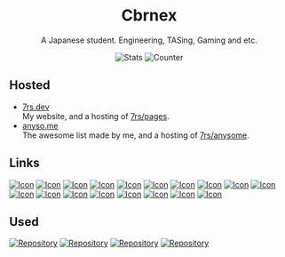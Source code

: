 [youtube]: https://api.iconify.design/simple-icons:youtube.svg?color=%23FF0000&height=36
[mastodon]: https://api.iconify.design/simple-icons:mastodon.svg?color=%236364FF&height=36
[zenn]: https://api.iconify.design/simple-icons:zenn.svg?color=%233EA8FF&height=36
[bluesky]: https://api.iconify.design/simple-icons:bluesky.svg?color=%230285FF&height=36
[x]: https://api.iconify.design/simple-icons:x.svg?color=%23000000&height=36
[github]: https://api.iconify.design/simple-icons:github.svg?color=%23181717&height=36
[internet-archive]: https://api.iconify.design/simple-icons:internetarchive.svg?color=%23666666&height=36
[stackshare]: https://api.iconify.design/simple-icons:stackshare.svg?color=%230690FA&height=36
[patreon]: https://api.iconify.design/simple-icons:patreon.svg?color=%23000000&height=36
[ko-fi]: https://api.iconify.design/simple-icons:kofi.svg?color=%23FF5E5B&height=36
[paypal]: https://api.iconify.design/simple-icons:paypal.svg?color=%23003087&height=36
[discord]: https://api.iconify.design/simple-icons:discord.svg?color=%235865F2&height=36
[pinterest]: https://api.iconify.design/simple-icons:pinterest.svg?color=%23BD081C&height=36
[gitlab]: https://api.iconify.design/simple-icons:gitlab.svg?color=%23FC6D26&height=36
[qiita]: https://api.iconify.design/simple-icons:qiita.svg?color=%2355C500&height=36
[reddit]: https://api.iconify.design/simple-icons:reddit.svg?color=%23FF4500&height=36
[google]: https://api.iconify.design/simple-icons:google.svg?color=%234285F4&height=36
[npm]: https://api.iconify.design/simple-icons:npm.svg?color=%23CB3837&height=36

<h1 align="center">Cbrnex</h1>  

  <div align="center">
    <p>A Japanese student. Engineering, TASing, Gaming and etc.</p>
    <img src="https://awesome-github-stats.azurewebsites.net/user-stats/7rs?cardType=level&theme=dracula&preferLogin=true&Background=00000000&Ring=00000000&Border=00000000&Title=00000000" alt="Stats" />
    <img src="https://count.getloli.com/get/@7rs?theme=gelbooru" alt="Counter" />
  </div>

[7rs/pages]: https://github.com/7rs/pages
[7rs/anysome]: https://github.com/7rs/anysome

## Hosted  

<!--  -->
- [7rs.dev](https://7rs.dev/)  
  My website, and a hosting of [7rs/pages][7rs/pages].
- [anyso.me](https://anyso.me/)  
  The awesome list made by me, and a hosting of [7rs/anysome][7rs/anysome].
<!--  -->

## Links  

  [![Icon][youtube]](https://youtube.com/@QRZE)
  [![Icon][mastodon]](https://mastodon.social/@7rs)
  [![Icon][zenn]](https://zenn.dev/7rs)
  [![Icon][bluesky]](https://bsky.app/profile/7rs.dev)
  [![Icon][x]](https://x.com/qlzegg)
  [![Icon][github]](https://github.com/7rs)
  [![Icon][internet-archive]](https://archive.org/details/@cbrnex)
  [![Icon][stackshare]](https://stackshare.io/7rs)
  [![Icon][patreon]](https://patreon.com/7rs)
  [![Icon][ko-fi]](https://ko-fi.com/cbrnex)
  [![Icon][paypal]](https://paypal.me/7rbots)
  [![Icon][discord]](https://discordapp.com/users/381293338025787392)
  [![Icon][pinterest]](https://pinterest.com/cbrnex)
  [![Icon][gitlab]](https://gitlab.com/7rs)
  [![Icon][qiita]](https://qiita.com/7rs)
  [![Icon][reddit]](https://www.reddit.com/user/r4zln)
  [![Icon][google]](https://g.dev/7rs)
  [![Icon][npm]](https://www.npmjs.com/~7rs)

[iconify]: https://gh-card.dev/repos/iconify/iconify.svg?fullname=
[moe-counter]: https://gh-card.dev/repos/journey-ad/Moe-Counter.svg?fullname=
[awesome-github-stats]: https://gh-card.dev/repos/brunobritodev/awesome-github-stats.svg?fullname=
[gh-card]: https://gh-card.dev/repos/nwtgck/gh-card.svg?fullname=

## Used  

  [![Repository][iconify]](https://github.com/iconify/iconify)
  [![Repository][moe-counter]](https://github.com/journey-ad/Moe-Counter)
  [![Repository][awesome-github-stats]](https://github.com/brunobritodev/awesome-github-stats)
  [![Repository][gh-card]](https://github.com/nwtgck/gh-card)
